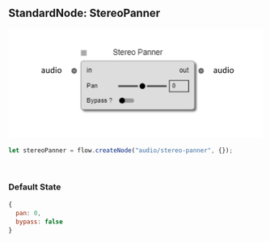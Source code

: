 ## StandardNode: StereoPanner

<img class="zoomable" alt="StereoPanner standard node" src="/images/standard-nodes/audio/stereo-panner.png" />

<Hierarchy :extend="{name: 'Node', link: '../../api/classes/node.html'}" />
<br/>

```js
let stereoPanner = flow.createNode("audio/stereo-panner", {});
```

<br/>

### Default State

```js
{
  pan: 0,
  bypass: false
}
```
